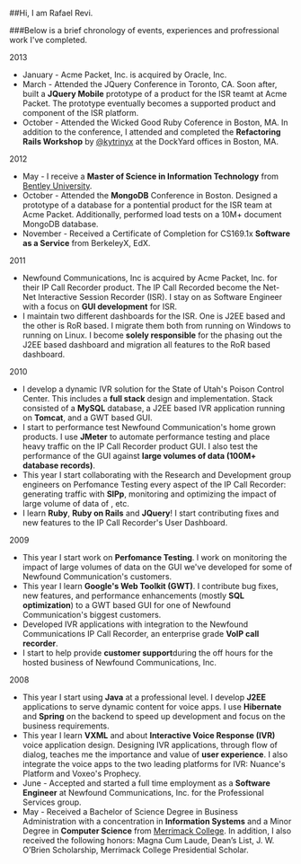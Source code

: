 ##Hi, I am Rafael Revi.

###Below is a brief chronology of events, experiences and profressional work I've completed.

2013
- January - Acme Packet, Inc. is acquired by Oracle, Inc.
- March - Attended the JQuery Conference in Toronto, CA. Soon after, built a **JQuery Mobile** prototype of a product for the ISR teamt at Acme Packet. The prototype eventually becomes a supported product and component of the ISR platform.
- October - Attended the Wicked Good Ruby Coference in Boston, MA. In addition to the conference, I attended and completed the **Refactoring Rails Workshop** by [@kytrinyx](https://twitter.com/kytrinyx) at the DockYard offices in Boston, MA.

2012
- May - I receive a **Master of Science in Information Technology** from [Bentley University](http://www.bentley.edu "Go Falcons!").
- October - Attended the **MongoDB** Conference in Boston. Designed a prototype of a database for a pontential product for the ISR team at Acme Packet. Additionally, performed load tests on a 10M+ document MongoDB database.
- November - Received a Certificate of Completion for CS169.1x **Software as a Service** from BerkeleyX, EdX.

2011
- Newfound Communications, Inc is acquired by Acme Packet, Inc. for their IP Call Recorder product. The IP Call Recorded become the Net-Net Interactive Session Recorder (ISR). I stay on as Software Engineer with a focus on **GUI development** for ISR.
- I maintain two different dashboards for the ISR. One is J2EE based and the other is  RoR based. I migrate them both from running on Windows to running on Linux. I become **solely responsible** for the phasing out the J2EE based dashboard and migration all features to the RoR based dashboard.

2010
- I develop a dynamic IVR solution for the State of Utah's Poison Control Center. This includes a **full stack** design and implementation. Stack consisted of a **MySQL** database, a J2EE based IVR application running on **Tomcat**, and a GWT based GUI.
- I start to performance test Newfound Communication's home grown products. I use **JMeter** to automate performance testing and place heavy traffic on the IP Call Recorder product GUI. I also test the performance of the GUI against **large volumes of data (100M+ database records)**.
- This year I start collaborating with the Research and Development group engineers on Perfomance Testing every aspect of the IP Call Recorder: generating traffic with **SIPp**, monitoring and optimizing the impact of large volume of data of , etc.
- I learn **Ruby**, **Ruby on Rails** and **JQuery**! I start contributing fixes and new features to the IP Call Recorder's User Dashboard.

2009
- This year I start work on **Perfomance Testing**. I work on monitoring the impact of large volumes of data on the GUI we've developed for some of Newfound Communication's customers. 
- This year I learn **Google's Web Toolkit (GWT)**. I contribute bug fixes, new features, and performance enhancements (mostly **SQL optimization**) to a GWT based GUI for one of Newfound Communication's biggest customers.
- Developed IVR applications with integration to the Newfound Communications IP Call Recorder, an enterprise grade **VoIP call recorder**.
- I start to help provide **customer support**during the off hours for the hosted business of Newfound Communications, Inc.

2008
- This year I start using **Java** at a professional level. I develop **J2EE** applications to serve dynamic content for voice apps. I use **Hibernate** and **Spring** on the backend to speed up development and focus on the business requirements.
- This year I learn **VXML** and about **Interactive Voice Response (IVR)** voice application design. Designing IVR applications, through flow of dialog, teaches me the importance and value of **user experience**. I also integrate the voice apps to the two leading platforms for IVR: Nuance's Platform and Voxeo's Prophecy.
- June - Accepted and started a full time employment as a **Software Engineer** at Newfound Communications, Inc. for the Professional Services group.
- May - Received a Bachelor of Science Degree in Business Administration with a concentration in **Information Systems** and a Minor Degree in **Computer Science** from [Merrimack College](http://www.merrimack.edu "Go Warriors!"). In addition, I also received the following honors: Magna Cum Laude, Dean’s List, J. W. O’Brien Scholarship, Merrimack College Presidential Scholar.

